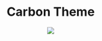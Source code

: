 <center><h1>Carbon Theme</h1></center>

<center><img src="https://i.ibb.co/QXPFSnS/Recurso-7.png"></center>
